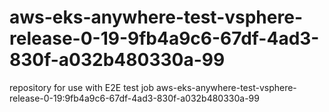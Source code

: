 # aws-eks-anywhere-test-vsphere-release-0-19-9fb4a9c6-67df-4ad3-830f-a032b480330a-99
repository for use with E2E test job aws-eks-anywhere-test-vsphere-release-0-19:9fb4a9c6-67df-4ad3-830f-a032b480330a-99
